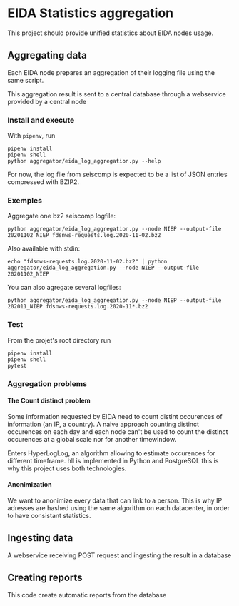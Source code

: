 # EIDA Statistics aggregation

This project should provide unified statistics about EIDA nodes usage.
    

## Aggregating data

Each EIDA node prepares an aggregation of their logging file using the same script.

This aggregation result is sent to a central database through a webservice provided by a central node

### Install and execute

With `pipenv`, run 

    pipenv install
    pipenv shell
    python aggregator/eida_log_aggregation.py --help
    
For now, the log file from seiscomp is expected to be a list of JSON entries compressed with BZIP2.

### Exemples

Aggregate one bz2 seiscomp logfile:

    python aggregator/eida_log_aggregation.py --node NIEP --output-file 20201102_NIEP fdsnws-requests.log.2020-11-02.bz2
    
Also available with stdin:

    echo "fdsnws-requests.log.2020-11-02.bz2" | python aggregator/eida_log_aggregation.py --node NIEP --output-file 20201102_NIEP 
    
You can also agregate several logfiles:

    python aggregator/eida_log_aggregation.py --node NIEP --output-file 202011_NIEP fdsnws-requests.log.2020-11*.bz2 
    

### Test

From the projet's root directory run 

    pipenv install
    pipenv shell
    pytest
    
### Aggregation problems

#### The Count distinct problem

Some information requested by EIDA need to count distint occurences of information (an IP, a country). A naive approach counting distinct occurences on each day and each node can't be used to count the distinct occurences at a global scale nor for another timewindow.

Enters HyperLogLog, an algorithm allowing to estimate occurences for different timeframe. hll is implemented in Python and PostgreSQL this is why this project uses both technologies.

#### Anonimization

We want to anonimize every data that can link to a person. This is why IP adresses are hashed using the same algorithm on each datacenter, in order to have consistant statistics.

## Ingesting data

A webservice receiving POST request and ingesting the result in a database

## Creating reports

This code create automatic reports from the database


